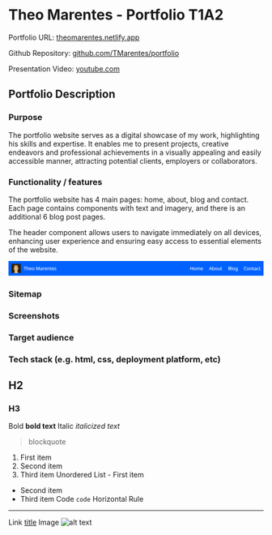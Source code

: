 # Theo Marentes - Portfolio T1A2

Portfolio URL: [theomarentes.netlify.app](https://theomarentes.netlify.app/)

Github Repository: [github.com/TMarentes/portfolio](https://github.com/TMarentes/portfolio)

Presentation Video: [youtube.com](https://github.com/TMarentes/portfolio)

## Portfolio Description
### Purpose
The portfolio website serves as a digital showcase of my work, highlighting his skills and expertise. It enables me to present projects, creative endeavors and professional achievements in a visually appealing and easily accessible manner, attracting potential clients, employers or collaborators.

### Functionality / features
The portfolio website has 4 main pages: home, about, blog and contact. Each page contains components with text and imagery, and there is an additional 6 blog post pages.

The header component allows users to navigate immediately on all devices, enhancing user experience and ensuring easy access to essential elements of the website. 

![Blue header with white navigation text](images/readme-header.png)


### Sitemap
### Screenshots
### Target audience
### Tech stack (e.g. html, css, deployment platform, etc)

## H2
### H3
Bold	**bold text**
Italic	*italicized text*
> blockquote
1. First item
2. Second item
3. Third item
Unordered List	- First item
- Second item
- Third item
Code	`code`
Horizontal Rule	
---
Link	[title](https://www.example.com)
Image	![alt text](image.jpg)